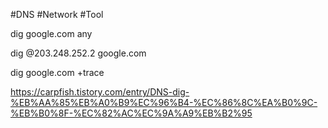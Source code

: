  #DNS #Network #Tool 

dig google.com any

dig @203.248.252.2 google.com

dig google.com +trace












https://carpfish.tistory.com/entry/DNS-dig-%EB%AA%85%EB%A0%B9%EC%96%B4-%EC%86%8C%EA%B0%9C-%EB%B0%8F-%EC%82%AC%EC%9A%A9%EB%B2%95